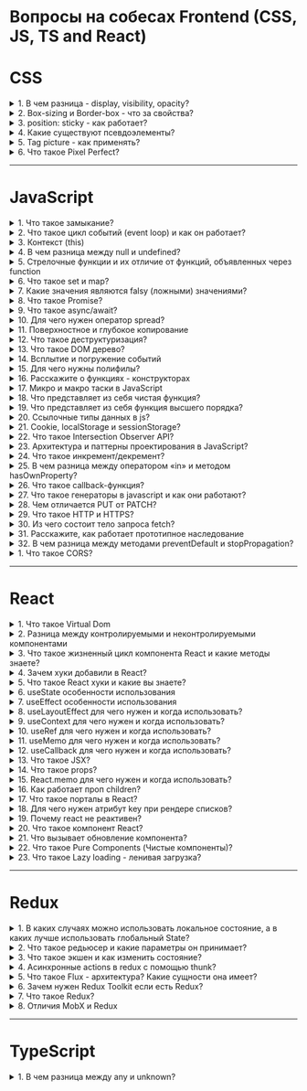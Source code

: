 # Вопросы на собесах Frontend (CSS, JS, TS and React)

# CSS
<details>
<summary>1. В чем разница - display, visibility, opacity?</summary>

##
- display

Многоцелевое свойство, которое определяет, как элемент должен быть показан в документе.

- visibility

Предназначен для отображения или скрытия элемента, включая рамку вокруг него и фон. При скрытии элемента, хотя он и становится не виден, место, которое элемент занимает, остается за ним

- opacity

Определяет уровень прозрачности элемента веб-страницы. При частичной или полной прозрачности через элемент проступает фоновый рисунок или другие элементы, расположенные ниже полупрозрачного объекта.
##
</details>

<details>
<summary>2. Box-sizing и Border-box - что за свойства?</summary>

##
- box-sizing

Применяется для изменения алгоритма расчета ширины и высоты элемента.
```css
box-sizing: border-box;
```
На ширину блока не влияет padding и border.
##
</details>

<details>
<summary>3. position: sticky - как работает?</summary>

##
```css
position: fixed;
```
Элемент удаляется из обычного потока документа и становится выше всех других элементов обычного потока. Элемент будет всегда находится в зоне просмотра (viewport) браузера и позиционироваться относительно зоны просмотра. Положение элемента можно изменять используя свойства top, right, bottom, left и z-index.

```css
position: sticky;
```
Элемент остается в обычном потоке документа, а затем "прилипает" к ближайшему родителю с прокруткой и скроллится вместе с ним. В народе это называют "липким" элементом, который прилипает к верху экрана при прокрутке, когда прокрутка достигает этого элемента.
##
</details>

<details>
<summary>4. Какие существуют псевдоэлементы?</summary>

##
- :after, :before

создает псевдоэлемент, который является последним (:after) или первым (:before) потомком элемента. Обычно используется для создания декоративных элементов для выбранного элемента.

- :placeholder 

Псевдоэлемент позволяет стилизовать текст, который был вставлен используя атрибут placeholder для элементов форм, таких как ``input`` и ``textarea``

- :first-child, :last-child

Псевдокласс позволяет стилизовать первый или последний дочерний элемент какого-либо блока.

- :focus

Псевдокласс применяется когда человек взаимодействует с элементом форм (``form``) такими как ``input, textarea, select, button`` и ссылки. Активируется при клике мышью пользователем по элементу. При фокусе на элементе появляется обводка (``outline``) по умолчанию

- :hover

Псевдокласс срабатывает в момент наведения курсора мыши на элемент.

- :visited

Псевдокласс позволяет стилизовать посещенные ссылки.

- :active

Псевдокласс срабатывает в момент нажатия левой кнопки мыши на элемент.
##
</details>

<details>
<summary>5. Tag picture - как применять?</summary>

##
Контейнер в котором должен быть один тег `img` и элементы `source` с разными источниками и условиями отображения. Браузер подберет подходящее изображение из элемента `source` или использует источник в теге `img`, если подходящего источника не было найдено.

```css
<picture>
    <source media="(max-width: 650px)" srcset="https://htmlbase.ru/storage/app/media/travel-mobile.jpg"></source>
    <img src="https://htmlbase.ru/storage/app/media/travel.jpg" alt=""></img>
</picture>
```
##
</details>

<details>
<summary>6. Что такое Pixel Perfect?</summary>

##
Pixel Perfect — это подход в вёрстке, когда итоговый результат максимально точно, пиксель в пиксель, совпадает с дизайнерским макетом. Для этого макет сайта сохраняется как обычная картинка, после чего эта картинка накладывается поверх свёрстанного сайта при помощи специальных инструментов, например, браузерных расширений. После наложения становится очевидной разница, если она есть, между тем, как нарисовал дизайнер, и тем, что получилось в итоге.
##
</details>

---

# JavaScript
<details>
<summary>1. Что такое замыкание?</summary>

##
При создании функции и использования внутри нее переменных, эти переменные доступны только локально внутри функции. Снаружи мы не можем получить к ним доступ. На хранение таких переменных в том числе и аргументов выделяется определенная память и когда функция заканчивает свое выполнение это память очищается. Таким образом эти переменные больше не где не существуют.

Но вот если внутри одной функции создать вторую то вложенная функция получит доступ к переменным которые были объявлены во внешней функции этот механизм
и называется замыканием т е вложенная функция замыкает на себе переменные и аргументы внешней функции.

Таким образом при отработке внешней функции возвращается внутренняя которая замыкается на значения внешней и не дает памяти очистится 

Где используется: если нужно создать приватные переменные внутри другой функции. Конфиденциальность данных / эмуляция скрытых методов при помощи замыканий. Обычно используется в модульном паттерне.

Замыкание технически включает три компонента:

- внешняя функция, которая определяет некоторую область видимости и в которой определены некоторые переменные - лексическое окружение
- переменные (лексическое окружение), которые определены во внешней функции
- вложенная функция, которая использует эти переменные
```js
function outer(){         // внешняя функция
    let x = 5;            // некоторая переменная          
    function inner(){     // вложенная функция
        console.log(x++); // действия с переменной x
    };
    return inner;
}
let fn = outer();   // fn = inner, так как функция outer возвращает функцию inner, 
// переменная fn будет хранить ссылку на функцию inner. 
// При этом эта функция запомнила свое окружение - то есть внешнюю переменную x.
// вызываем внутреннюю функцию inner
fn();   // 5
fn();   // 6
fn();   // 7
let newFn = outer();  // здесь также в переменной newFn хранится ссылка
// на функцию inner и содержит уже новое значение, начиная со значения 5
newFn() // 5
newFn() // 6
```
##
</details>

<details>
<summary>2. Что такое цикл событий (event loop) и как он работает?</summary>

##
Так как движок Node.js одопоточный т.е выполнение каких либо задач выполняется по очереди один за другим.

При вызове какой-то функции она попадает в так называемый стек вызовов.В стеке вызовов хранятся функции, до которых дошёл интерпретатор, и которые надо выполнить. После выполнения всего блока (разных функции к примеру) стек станет пустым. В синхронном коде в стеке хранится вся цепочка вызовов.

Управление тем, как должны вызываться асинхронные операции, берёт на себя цикл событий (Event loop).

Цикл событий отвечает за выполнение кода, сбор и обработку событий и выполнение подзадач из очереди.
```
Стек вызовов => Web API => Очередь задач
Очередь задач => Стек вызовов
```
- **Стек вызовов** - "первым пришел, последним вышел" или "последним пришел, первым вышел", что то же самое.
- **Очередь задач** - "первым пришел, первым ушел".
##
</details>

<details>
<summary>3. Контекст (this)</summary>

## 
this - это специальная переменная, которая ссылается, на тот объект, в котором она на данный момент находится.

```js
let obj = {
   model: "toyota",
   year: 2017,
   show: function() {
   console.log(this.model) // obj.model
   }
 };
obj.show()
```
##
</details>

<details>
<summary>4. В чем разница между null и undefined?</summary>

##
Оба варианта означают пустое значение. Если мы инициализируем
переменную, но не присваиваем ей значение, туда помещается специальный
«маркер», который отображается при выводе на экран как undefined. Null
присваиваем самостоятельно.

Null - Это просто специальное значение, которое представляет собой «ничего»,
«пусто» или «значение неизвестно». Если необходимо очистить значение
переменной, мы делаем q = null.
undefined означает, что «значение не было присвоено».
##
</details>

<details>
<summary>5. Стрелочные функции и их отличие от функций, объявленных через function</summary>

## 
- Стрелочные функции не имеют argumemts.
- Синтаксис
- У стрелочных функций нет своего this. Если идет обращение к this, то он
берется снаружи.
- Не могут быть функциями – конструкторами. Т.е не могут вызываться с
помощью new
- Cтрелочную функцию можно написать в одну строку без объявления слова return
##
</details>

<details>
<summary>6. Что такое set и map?</summary>

##
Map – это коллекция, структура данных, работающая по принципу
ключ/значение, как и Object. Но основное отличие от объекта в том, что Map
позволяет использовать ключи любого типа.

Объект Set – это особый вид коллекции: «множество» значений (без ключей),
своего рода массив, где каждое значение может появляться только один раз.
##
</details>

<details>
<summary>7. Какие значения являются falsy (ложными) значениями?</summary>

##
Falsy значение – значение, которое при приведении к логическому типу
возвращает false.

```js
console.log(false)
console.log(0)
console.log('')
console.log(undefined)
console.log(null)
console.log(NaN)
console.log(BigInt(0))
```
##
</details>

<details>
<summary>8. Что такое Promise?</summary>

##
Промис (Promise) — специальный объект JavaScript, который используется для написания и обработки асинхронного кода.

Асинхронные функции возвращают объект Promise в качестве значения. Внутри промиса работает асинхронная операция, которая управляет его состоянием.\
Промисы были придуманы для решения проблемы так называемого «ада функций обратного вызова».

Промис может находиться в одном из трёх состояний:

- pending — стартовое состояние, операция стартовала;
- fulfilled — получен результат;
- rejected — ошибка.

Поменять состояние можно только один раз: перейти из pending либо в fulfilled, либо в rejected:

У промиса есть методы then() и catch(), которые позволяют выполнять код при изменении его состояния.
##
</details>

<details>
<summary>9. Что такое async/await?</summary>

##
Async/await — относительно новый способ написания асинхронного (неблокирующего) кода в JS. Им оборачивают промис. Он делает код более читаемым и чистым, чем промисы и функции обратного вызова.\
Функция, обозначенная как async всегда вернет Promise.

Ключевое слово await заставит интерпретатор JavaScript ждать до тех пор, пока
промис справа от await не выполнится. После чего оно вернёт его результат, и
выполнение кода продолжится. await нельзя использовать в обычных функциях
##
</details>

<details>
<summary>10. Для чего нужен оператор spread?</summary>

##
Спред-синтаксис (spread) ... позволяет передавать итерируемые коллекции (например, массивы или строки) как список аргументов функции или добавлять содержащиеся в них элементы в новый массив.

Спред применятся и для объектов, чтобы копировать пары ключ-значение из одного объекта в другой.

- При вызове функции использовать значения из массива как аргументы:
```js
function multiplyThreeNumbers(a, b, c) {
  return a * b * c
}

const nums = [1, 2, 3]

console.log(multiplyThreeNumbers(...nums)) // 6
```

- В массиве скопировать элементы из другого массива в новый:

```js
const donor = ['это', 'старые', 'значения']
const newArray = [...donor, 1, true, 'мама']

console.log(newArray) // ['это', 'старые', 'значения', 1, true, 'мама']
```

- У объекта скопировать свойства из другого объекта в новый:

```js
const persona = { name: 'Иван', lastName: 'Объектов'}
const userData = { ...persona, username: 'killer3000' }

console.log(userData)
// {
//    name: 'Иван',
//    lastName: 'Объектов',
//    username: 'killer3000'
// }
```
Если в массиве будет больше элементов, чем параметров функции, то будут использованы только те элементы, которые идут первыми по порядку:

```js
function multiplyThreeNumbers(a, b, c) {
  return a * b * c
}

const nums = [1, 2, 3, 5, 6]

console.log(multiplyThreeNumbers(...nums)) // 6
```
##
</details>

<details>
<summary>11. Поверхностное и глубокое копирование</summary>

##
При копировании объектов или массивов JavaScript копирует данные только на один уровень вглубь. Этот тип копирования называется поверхностным (shallow).

Если необходимо полностью скопировать сложную структуру данных, например, массив с объектами, то нужно делать глубокое (deep) или полное копирование данных. JavaScript не содержит функций для глубокого копирования, лучший вариант сделать глубокую копию — сериализовать структуру в JSON и тут же распарсить.

- Поверхностное копирование
---
```
const copy = {…obj}
```
- Глубокое копирование
---
1. Воспользоваться костыльным, медленным способом:
```js
const copy = JSON.parse(JSON.stringify(obj))
```
Такой способ подойдет для объекта без прототипа и без функций.

2. реализовать рекурсивную функцию копирования полей.
3. Воспользоваться библиотекой lodash, функцией deep clone
##
</details>

<details>
<summary>12. Что такое деструктуризация?</summary>

##
В JavaScript есть две чаще всего используемые структуры данных – это Object
и Array. Деструктурирующее присваивание – это специальный синтаксис, который
позволяет нам «распаковать» массивы или объекты в кучу переменных, так как
иногда они более удобны.
##
</details>

<details>
<summary>13. Что такое DOM дерево?</summary>

##
DOM (Document Object Model) — это специальная древовидная структура, которая позволяет управлять HTML-разметкой из JavaScript-кода. Управление обычно состоит из добавления и удаления элементов, изменения их стилей и содержимого.

Браузер создаёт DOM при загрузке страницы, складывает его в переменную document и сообщает, что DOM создан, с помощью события DOMContentLoaded. С переменной document начинается любая работа с HTML-разметкой в JavaScript.
##
</details>

<details>
<summary>14. Всплытие и погружение событий</summary>

##
- Всплытие.

Принцип всплытия очень простой. Когда на элементе происходит событие,
обработчики сначала срабатывают на нём, потом на его родителе, затем выше и так
далее, вверх по цепочке предков.

- Погружение

Стандарт DOM Events описывает 3 фазы прохода события:
1. Фаза погружения (capturing phase) – событие сначала идёт сверху вниз.
2. Фаза цели (target phase) – событие достигло целевого(исходного) элемента.
3. Фаза всплытия (bubbling stage) – событие начинает всплывать.
##
</details>

<details>
<summary>15. Для чего нужны полифилы?</summary>

##
«Полифил» – это библиотека, которая добавляет в старые
браузеры поддержку возможностей, которые в современных браузерах являются
встроенными.
##
</details>

<details>
<summary>16. Расскажите о функциях - конструкторах</summary>

## 
Функции-конструкторы являются обычными функциями. Но есть два
соглашения:
1. Имя функции-конструктора должно начинаться с большой буквы.
2. Функция-конструктор должна вызываться при помощи оператора "new".
```js
function User() {
  this.name = 'Alex'
}

const firstUser = new User()
firstUser.name === 'Alex' // true
```
Когда функция вызывается как new User(...), происходит следующее:
1. Создаётся новый пустой объект, и он присваивается this.
2. Выполняется код функции. Обычно он модифицирует this, добавляет туда
новые свойства.
3. Возвращается значение this
##
</details>

<details>
<summary>17. Микро и макро таски в JavaScript</summary>

##
- MicroTask - Promises ... выполняються раньше 
- MacroTask - SetTimeout ... выполняються позже
##
</details>

<details>
<summary>18. Что представляет из себя чистая функция?</summary>

##
Функция должна удовлетворять двум условиям, чтобы считаться «чистой»
- Каждый раз функция возвращает одинаковый результат, когда
вызывается с тем же набором аргументов
- Нет побочных эффектов (например, не изменяет внешние переменные)
##
</details>

<details>
<summary>19. Что представляет из себя функция высшего порядка?</summary>

##
Функция высшего порядка — это функция, которая может принимать другую
функцию в качестве аргумента или возвращать другую функцию в качестве
результата
##
</details>

<details>
<summary>20. Ссылочные типы данных в js?</summary>

##
Все типы данных JavaScript можно разделить на примитивные и ссылочные.

- Объекты как ссылочные типы

Одно из фундаментальных отличий объектов от примитивов заключается в том, что объекты хранятся и копируются «по ссылке», тогда как примитивные значения: строки, числа, логические значения и т.д. – всегда копируются «как целое значение».

Переменная, которой присвоен объект, хранит не сам объект, а его «адрес в памяти» – другими словами, «ссылку» на него.

При копировании переменной объекта копируется ссылка, но сам объект не дублируется.

```js
let x = [10, 9, 8];
let y = x;
x[0] = 2;

console.log(y[0]); // 2
```

- Передача объектов функциям

Когда следует уделять особое внимание ссылочным типам, возникает при передаче их в виде аргументов функциям. Ввиду того что ссылочные типы содержат ссылки на соответствующие реальные данные, аргументы функции получают копию ссылки на данные и могут, таким образом, менять оригинальные данные.

- Сравнение объектов

При использовании операции проверки равенства (==) интерпретатор сравнивает значения соответствующих переменных. Для примитивных типов это означает сравнение фактических данных.

В случае ссылочных типов переменные содержат ссылки на данные, а не сами данные. Поэтому при использовании операции проверки равенства происходит сравнение ссылок, а не объектов, на которые эти ссылки указывают. Другими словами, операция == обеспечивает проверку не того, что две переменные ссылаются на эквивалентные объекты, а того, что переменные ссылаются на один и тот же объект.

```js
var str1 = new String("abc");
var str2 = new String("abc");

console.log(strl == str2); // false
```
##
</details>

<details>
<summary>21. Cookie, localStorage и sessionStorage?</summary>

##
Существует несколько подходов к хранению данных в браузере:

1. LocalStorage, SessionStorage - это интерфейс взаимодействия с хранилищем.

**SessionStorage** похож на краткосрочные Cookie, потому что данные в этом хранилище хранятся только во время жизни текущей сессии.

**LocalStorage**, в теории, является бессрочным хранилищем данных.

- Позволяют хранить пары ключ/значение в браузере.
- Максимальный объем хранимых данных — 5 Мб.
- Что в них важно – данные, которые в них записаны, сохраняются после
обновления страницы.

Оба хранилища в качестве ключей и значений могут использовать только
строки, поэтому объекты не забываем преобразовывать с помощью JSON.stringify.

2. **Cookie** – это небольшие строки данных, которые хранятся непосредственно в браузере. Данные, хранящиеся в куках, также передаются на сервер в виде HTTP-заголовка и могут быть им изменены. 

У хранения данных в **Cookie** есть много ограничений.

- они передаются при каждом запросе к серверу.
- их размер ограничен 4096 байтами. 
- срок хранения данных по умолчанию ограничен длинной сессии.

Куки обычно устанавливаются веб-сервером при помощи заголовка Set-Cookie. 
Мы также можем получить доступ к куки непосредственно из браузера, используя свойство document.cookie.

Один из наиболее частых случаев использования куки – это **аутентификация**:

- При входе на сайт сервер отсылает в ответ HTTP-заголовок Set-Cookie для того, чтобы установить куки со специальным уникальным идентификатором сессии («session identifier»).
- Во время следующего запроса к этому же домену браузер посылает на сервер HTTP-заголовок Cookie.
- Таким образом, сервер понимает, кто сделал запрос.
##
</details>

<details>
<summary>22. Что такое Intersection Observer API?</summary>

##
Intersection Observer API (IOA) позволяет приложению асинхронно наблюдать за пересечением элемента (target) с его родителем (root) или областью просмотра (viewport). Другими словами, этот API обеспечивает вызов определенной функции каждый раз при пересечении целевого элемента с root или viewport.

Примеры использования:

- «ленивая» или отложенная загрузка изображений
- бесконечная прокрутка страницы
- получение информации о видимости рекламы для целей расчета стоимости показов
- запуск процесса или анимации, находящихся в поле зрения пользователя

Для начала работы с IOA необходимо с помощью конструктора создать объект-наблюдатель с двумя параметрами — функцией обратного вызова и настройками

```js
// настройки
let options = {
    root: document.querySelector('.scroll-list'),
    rootMargin: '5px',
    threshold: 0.5
}

// функция обратного вызова
let callback = function(entries, observer){
    ...
}

// наблюдатель
let observer = new IntersectionObserver(callback, options)
```

Настройки:

- root — элемент, который выступает в роли области просмотра для target (предок целевого элемента или null для viewport)
- rootMargin — отступы вокруг root (margin в CSS, по умолчанию все отступы равны 0)
- threshold — число или массив чисел, указывающий допустимый процент пересечения target и root

Далее создается целевой элемент, за которым наблюдает observer:

```js
let target = document.querySelector('.list-item')
observer.observe(target)
```

Вызов callback возвращает объект, содержащий записи об изменениях, произошедших с целевым элементом:

```js
let callback = (entries, observer) => {
    entries.forEach(entry => {
        // entry (запись) - изменение
        //   entry.boundingClientRect
        //   entry.intersectionRatio
        //   entry.intersectionRect
        //   entry.isIntersecting
        //   entry.rootBounds
        //   entry.target
        //   entry.time
    })
}
```
##
</details>

<details>
<summary>23. Архитектура и паттерны проектирования в JavaScript? </summary>

##
В сфере разработки программного обеспечения паттерн проектирования — это повторяемая архитектурная конструкция, представляющая собой решение проблемы проектирования в рамках некоторого часто возникающего контекста.

**Архитектура приложения** — это набор решений о том, как модули приложения будут общаться друг с другом и с внешним миром.

Архитектура включает в себя подходы: ограничения, правила и эвристики, которым надо следовать при написании кода.

Часто используемое решение: React/Redux, который использует однонаправленный поток данных на основе архитектуры Flux.

**Паттерн проектирования** — шаблонное решение частой архитектурной проблемы.

Область ответственности паттернов проектирования меньше, чем у архитектуры в целом. Паттерны помогают нам решать проблемы на более «низком уровне», ближе к непосредственно коду. Архитектура же решает проблемы проектирования всей системы в целом.

**Модули в ES6**.

Модули ES6 хранятся в файлах. Один файл может содержать лишь один модуль. Всё, что находится внутри модуля, по умолчанию является приватным. Функции, переменные и классы можно делать публичными с использованием ключевого слова export. Код внутри модуля всегда выполняется в строгом режиме.

Пример:
```js
export {multiply, divide};
import { sum, multiply } from './utils.js';
```

Виды паттернов:

- Фабрика

Фабрика создаёт объект, избавляя нас от необходимости знать детали создания.
Фабрика в программировании принимает от нас сигнал, что надо создать объект, и создаёт его, инкапсулируя логику создания внутри себя.

Пример:
```js
function createGuitar(stringsCount = 6) {
  return {
    strings: stringsCount,
    frets: 24,
    fretBoardMaterial: 'кедр',
    boardMaterial: 'клён',
  }
}
```

- Декоратор 

Декоратор позволяет динамически менять поведение объекта в рантайме. Используйте декораторы для выделения повторяющейся и расширяющей поведение объектов логики. Особенно это полезно для выделения кода, который можно использовать в разных модулях и задачах.

```js
const updateWithLogging = loggingDecorator(update)
updateWithLogging('Мария', 'test@test.com')
// Логирую... Мария, test@test.com
console.log(user)
// {name: 'Мария', email: 'test@test.com'}
```
##
</details>

<details>
<summary>24. Что такое инкремент/декремент? </summary>

##
Одной из наиболее частых числовых операций является увеличение или уменьшение на единицу.

Для этого существуют даже специальные операторы:

- **Инкремент** ++ увеличивает переменную на 1:
```js
let counter = 2;
counter++;        // работает как counter = counter + 1, просто запись короче
console.log( counter ); // 3
```
- **Декремент** -- уменьшает переменную на 1:
```js
let counter = 2;
counter--;        // работает как counter = counter - 1, просто запись короче
console.log( counter ); // 1
```
- Если результат оператора не используется, а нужно только увеличить/уменьшить переменную, тогда без разницы, какую форму использовать:
```js
let counter = 0;
counter++;
++counter;
console.log( counter ); // 2, обе строки сделали одно и то же
```
- Если хочется тут же использовать результат, то нужна префиксная форма:
```js
let counter = 0;
console.log( ++counter ); // 1
```
- Если нужно увеличить и при этом получить значение переменной до увеличения – нужна постфиксная форма:
```js
let counter = 0;
console.log( counter++ ); // 0
```
##
</details>

<details>
<summary>25. В чем разница между оператором «in» и методом hasOwnProperty? </summary>

##
Отличие состоит в том, что оператор «in» проверяет наличие свойства не только в самом объекте, но и в его прототипах, а метод hasOwnProperty — только в объекте.
##
</details>

<details>
<summary>26. Что такое callback-функция?</summary>

##
коллбэк — это функция, которая должна быть выполнена после того, как другая функция завершила выполнение (отсюда и название: callback — функция обратного вызова). Любая функция, которая передается как аргумент, называется callback-функцией.
##
</details>

<details>
<summary>27. Что такое генераторы в javascript и как они работают?</summary>

##
Генераторы могут порождать (yield) множество значений одно за другим, по
мере необходимости. Генераторы отлично работают с перебираемыми объектами и
позволяют легко создавать потоки данных.

Для объявления генератора используется специальная синтаксическая
конструкция: function*, которая называется «функция-генератор»

```js
function* generateFuncion () {
   yield 1;
   yield 2;
   return 3;
}
```
Основным методом генератора является `next()`. При вызове он запускает
выполнение кода до ближайшей инструкции `yield` <значение> (значение может
отсутствовать, в этом случае оно предполагается равным `undefined`). По достижении
`yield` выполнение функции приостанавливается, а соответствующее значение –
возвращается во внешний код

```js
let generator = generateFuncion()
let one = generator.next()
```
##
</details>

<details>
<summary>28. Чем отличается PUT от PATCH?</summary>

##
PUT, выбирается из базы сущность и обновляются её поля, при чём все сразу.

PATCH, тоже самое, только обновляются не все поля, а выборочно.
##
</details>

<details>
<summary>29. Что такое HTTP и HTTPS?</summary>

##
HTTP — это протокол передачи данных (гипертекстовой разметки) между браузером и сервером: страниц, файлов, видеозаписей. HTTPS — это тот же HTTP, но с добавленными методами шифрования данных и проверки безопасности. Встретить сейчас ресурс на HTTP довольно сложно — им не доверяют ни пользователи, ни браузеры, ни поисковики.

Протоколы TLS (Transport Layer Security) — криптографические. Это значит, что они позволяют шифровать данные, в нашем случае те, что передаются между браузером и сервером. Расшифровать эти данные могут только сервер и браузер, для всех остальных это будет набор нечитаемых символов.
##
</details>

<details>
<summary>30. Из чего состоит тело запроса fetch?</summary>

##
Функция fetch() принимает два параметра:

- url — адрес, по которому нужно сделать запрос;
```js
fetch('http://jsonplaceholder.typicode.com/posts')
```
- options (необязательный) — объект конфигурации, в котором можно настроить метод запроса, тело запроса, заголовки и многое другое.
```js
fetch('https://jsonplaceholder.typicode.com/posts', {
  method: 'POST', // Здесь так же могут быть GET, PUT, DELETE
  body: JSON.stringify(newPost), // Тело запроса в JSON-формате
  headers: {
    // Добавляем необходимые заголовки
    'Content-type': 'application/json; charset=UTF-8',
  },
```
По умолчанию fetch() запросы не включают в себя cookies и потому авторизованные запросы на сервере могут не пройти. Для этого необходимо добавить в настройку поле credentials:
```js
fetch('https://somesite.com/admin', {
  method: 'GET',
  // или 'same-origin' если можно делать такие запросы только в пределах этого домена
  credentials: 'include',
})
```
##
</details>

<details>
<summary>31. Расскажите, как работает прототипное наследование</summary>

##
Все объекты в JavaScript имеют свойство __proto__, которое является ссылкой на другой объект. Когда происходит обращение к свойству объекта, и если свойство не найдено в этом объекте, то механизм JavaScript просматривает прототип объекта, затем прототип прототипа и т.д. До тех пор, пока не найдет определенное свойство на одном из прототипов или до тех пор, пока он не достигнет конца цепочки прототипов.
##
</details>

<details>
<summary>32. В чем разница между методами preventDefault и stopPropagation?</summary>

##
Метод `preventDefault` отключает стандартную обработку события браузером, а метод `stopPropagation` - распространение события, т.е. запуск родительских по отношению к элементу, в котором возникло событие, обработчиков.

Например, "дефолтная" обработка события `submit` элемента `form` предполагает отправку данных формы и перезагрузку страницы.
```js
<form id="formEl">
  <input type="text" id="inputEl" />
  <button>Отправить</button>
</form>
```
```js
formEl.onsubmit = (e) => {
  e.preventDefault()
  alert(inputEl.value || 'hello world')
}
```
Событие поднимается от целевого элемента до `window` через всех его предков. Элементы, через которые проходит событие (путь события), содержится в свойстве `event.path`.
```js
<div id="outerBox">
  <div id="innerBox">
    <button id="firstButtonEl">Сначала нажми на меня</button>
    <button id="secondButtonEl">А потом на меня</button>
  </div>
</div>
```
```js
window.onclick = (e) => {
  console.log(`Событие #${e.eventNum} достигло объекта "window"`)
}
outerBox.onclick = (e) => {
  console.log(`Событие #${e.eventNum} достигло внешнего контейнера`)
}
innerBox.onclick = (e) => {
  console.log(`Событие #${e.eventNum} достигло внутреннего контейнера`)
}
firstButtonEl.onclick = (e) => {
  console.log('Возникло событие нажатия первой кнопки')
  e.eventNum = '1'
}
secondButtonEl.onclick = (e) => {
  // !
  e.stopPropagation()
  console.log('Возникло событие нажатия второй кнопки')
  e.eventNum = '2'
}
firstButtonEl.click()
/*
  Возникло событие нажатия первой кнопки
  Событие #1 достигло внутреннего контейнера
  Событие #1 достигло внешнего контейнера
  Событие #1 достигло объекта "window"
*/
secondButtonEl.click()
// Возникло событие нажатия второй кнопки
```
##
</details>

<details>
<summary>1. Что такое CORS?</summary>

##
CORS — механизм, использующий дополнительные HTTP-заголовки, чтобы дать возможность агенту пользователя получать разрешения на доступ к выбранным ресурсам с сервера на источнике (домене), отличном от того, что сайт использует в данный момент. Если источник текущего документа отличается от запрашиваемого ресурса доменом, протоколом или портом.
##
</details>

---

# React

<details>
<summary>1. Что такое Virtual Dom</summary>

##
VirtualDOM это копия DOM дерева и вместо того, чтобы взаимодействовать с
DOM напрямую, мы работаем с его легковесной копией. Мы можем вносить
изменения в копию, исходя из наших потребностей, а после этого React применяет
изменения к реальному DOM.

При этом происходит сравнение DOM-дерева с его виртуальной копией,
определяется разница и запускается перерисовка того, что было изменено.

Такой подход работает быстрее, потому как не включает в себя все
тяжеловесные части реального DOM.
##
</details>

<details>
<summary>2. Разница между контролируемыми и неконтролируемыми компонентами</summary>

##
В **контролируемом** компоненте данные формы обрабатываются компонентом React. 
Альтернативой являются **неконтролируемые** компоненты, где данные формы обрабатываются самим DOM.

В HTML элементы формы, **такие как input, textarea и select**, обычно
поддерживают собственное состояние и обновляют его в соответствии с
пользовательскими входными данными. В React изменяемое состояние обычно
хранится в свойстве state компонентов и обновляется только с помощью setState().

Мы можем объединить всё это вместе, сделав состояние React «единственным
источником данных (истины)». Затем компонент React, который отрисовывает
форму, также контролирует, что происходит в этой форме при последующем вводе
данных пользователем. Элемент поля ввода формы, значение которого
контролируется React подобным образом, называется **«контролируемым
компонентом»**.

Вместо того, чтобы писать обработчик события для каждого обновления
состояния, вы можете использовать **неуправляемый** компонент и читать значения
из DOM через ref

Неуправляемые компоненты опираются на DOM в качестве источника данных и могут быть удобны при интеграции React с кодом, не связанным с React. Количество кода может уменьшиться, правда, за счёт потери в его чистоте. Поэтому в обычных ситуациях мы рекомендуем использовать управляемые компоненты.
##
</details>

<details>
<summary>3. Что такое жизненный цикл компонента React и какие методы знаете?</summary>

##
Каждый компонент React проходит несколько стадий в процессе своей жизни: он создаётся, затем добавляется в DOM, получает пропсы, и, наконец, удаляется из дерева. Этот процесс называют жизненным циклом компонента (Component Lifecycle). React предоставляет набор методов, которые позволяют встроиться в этот процесс.

Существует четыре различных этапа жизненного цикла компонента React:
1. Инициализация: На этом этапе компонент React готовит установку
начального состояния и параметров по умолчанию.
2. Монтирование: Компонент React готов для монтирования в DOM
браузера. Этот этап охватывает методы жизненного цикла
componentWillMount и componentDidMount.
3. Обновление: На этом этапе компонент обновляется двумя способами,
отправляя новые свойства и обновляя состояние. Этот этап охватывает
методы жизненного цикла shouldComponentUpdate, componentWillUpdate
и componentDidUpdate.
4. Размонтирование: На этом последнем этапе компонент не нужен и
отключается из DOM браузера. Этот этап включает метод жизненного
цикла componentWillUnmount.
##
</details>

<details>
<summary>4. Зачем хуки добавили в React?</summary>

##
С помощью хуков мы можем извлечь логику состояния из компонента, чтобы её протестировать или повторно использовать. Хуки позволяют нам повторно использовать логику состояния, не затрагивая дерево компонентов. Благодаря этому, хуки легко использовать в разных компонентах и делиться ими с сообществом (К примеру кастомные хуки для валидации форм). 

Хуки позволяют использовать состояние и другие функции жизненного цикла при использовании функциональных компонентов вместо классов. Меньше кода и повышая читабельность компонентов.
##
</details>

<details>
<summary>5. Что такое React хуки и какие вы знаете?</summary>

##
Хук — это специальная функция, которая позволяет «подцепиться» к возможностям
React.
Основные React хуки:
- useState;
- useEffect;
- useContext;
- useRef;
- useMemo;
- useCallback;
##
</details>

<details>
<summary>6. useState особенности использования</summary>

##
Хук useState предоставляет функциональным компонентам доступ к состоянию React.

Он возвращает значение с состоянием и функцию для его обновления.
Во время первоначального рендеринга возвращаемое состояние (state)
совпадает со значением, переданным в качестве первого аргумента (initialState).

Функция setState используется для обновления состояния. Она принимает новое
значение состояния и ставит в очередь повторный рендер компонента. Функция
setState может принимать параметром, как и новое значение, так и функцию callback,
которая параметром принимает предыдущее значение.
##
</details>

<details>
<summary>7. useEffect особенности использования</summary>

##
С помощью хука useEffect можно управлять жизненным циклом компонета.

Функция принимает два параметра это callback и массив зависимостей.

Массив зависимостей в useEffect. если оставляем пустым, то useEffect срабатывает только при первом рендере компонента.

Если прописываем зависимости напр: `[val, val2]`, то функции внутри useEffect выполнятся когда произойдет изменение значения переменной val или val2.

Если не передать вообще то useEffect срабатывает на каждый рендер.

- Очистка ресурсов

Нередко в приложении возникает необходимость подисывается на различные ресурсы, а после окончания работы и отписываться от них. В этом случае мы можем использовать специальную форму хука useEffect():
```js
useEffect(() => {
  // код подписки на ресурс
  return () => {
    // код отписки от ресурса
  };
});
```
##
</details>

<details>
<summary>8. useLayoutEffect для чего нужен и когда использовать?</summary>

##
Хук `useLayoutEffect` по своим параметрам (сигнатуре) полностью идентичен хуку `useEffect`. Главное же отличие заключается в том, что `useLayoutEffect` вызывается синхронно, после всех изменений в DOM. Также сами разработчики React рекомендуют использовать `useLayoutEffect` только в случае острой необходимости, чтобы вдруг не возникло проблем с правильным рендерингом компонентов. **Хук `useLayoutEffect` можно использовать в случаях, когда необходимо произвести какие-то вычисления либо замеры в реальном DOM или провести синхронно мутацию (изменения)**.

Одно из применений заключается в устранении мигания во время рендера компонента.
##
</details>

<details>
<summary>9. useContext для чего нужен и когда использовать?</summary>

##
В типичном React-приложении данные передаются сверху вниз (от родителя к
дочернему компоненту) с помощью пропсов. Однако, подобный способ
использования может быть чересчур громоздким для некоторых типов пропсов
(например, выбранный язык, UI-тема), которые необходимо передавать во многие
компоненты в приложении. Контекст предоставляет способ делиться такими
данными между компонентами без необходимости явно передавать пропсы через
каждый уровень дерева.

Компонент, вызывающий useContext, всегда будет перерендериваться при
изменении значения контекста. Если повторный рендер компонента затратен, вы
можете оптимизировать его с помощью мемоизации.
##
</details>

<details>
<summary>10. useRef для чего нужен и когда использовать?</summary>

##
`useRef` возвращает изменяемый ref-объект, свойство `.current` которого инициализируется переданным аргументом (`initialValue`). Возвращённый объект будет сохраняться в течение всего времени жизни компонента и не будет изменяться от рендера к рендеру. Хук useRef не приводит к повторному перерендериванию компонента даже когда происходит изменение данных в нем.

Обычный случай использования — это явное обращение к DOM элементу (`Virtual Dom`). После инициализации данный хук вернет `ref-объект` со свойством `current`.

В качестве параметра функция `useRef()` принимает начальное значение хранимого объекта. А возвращаемое значение - ссылка-объект, из свойства current которого можно получить хранимое значение.

- Пример использования (инизиализация):
```js
const ref = useRef(null) // название переменной может быть любое
```

- В консоли будет выглядить следуйщим образом:
```js
console.log(ref) || console.log(ref.current);;

{current: null} || null
```

- Пример компонента:

```js
function Form() {
  const ref = useRef(null)  // инизиализация ref-объекта

  const focus = () => {
    ref.current.focus()  // форма с одним input и кнопкой по клику,
  }                      // на которую мы хотим устанавливать фокус на этот input.

  return (
    <>
      <input ref={ref} />  {/*обязательный атрибут иначе не получиться достучаться к этому DOM элементу*/}
      {/*console.log(ref) // {current: input}*/} 
      <button onClick={focus}>Focus</button>  {/*кнопка отрабатывающая фукцию focus*/}
    </>
  )
}
```

Это прекрасная возможность изменения DOM в `React`, но эта же возможность полностью противоречит концепции работы виртуального DOM. Из-за таких изменений не происходит умного сравнения в виртуальном DOM, что часто приводит к ошибкам.
##
</details>

<details>
<summary>11. useMemo для чего нужен и когда использовать?</summary>

##
useMemo используется для того, чтобы закешировать\замемоизировать результат вычислений.

Пример использования:
```js
const memoizedValue = useMemo(() => computeExpensiveValue(a, b), [a, b]);
```
Предназначен для оптимизации проекта.
Этот хук возвращает не саму функцию, а результат её выполнения.
Таким образом, `useMemo` используется для сохранения результатов тяжёлых вычислений, например обработка массива. 

Передайте «создающую» функцию и массив зависимостей. `useMemo` будет
повторно вычислять мемоизированное значение только тогда, когда значение какой либо из зависимостей изменилось.

Первым параметром функция принимает callback, в котором проходят вычисления, а
вторым массив зависимостей, функция будет повторно проводить вычисления
только при изменении хотя бы одной из зависимостей
##
</details>

<details>
<summary>12. useCallback для чего нужен и когда использовать?</summary>

##
Хук useCallback вернёт мемоизированную версию колбэка, который
изменяется только, если изменяются значения одной из зависимостей. **Это полезно
при передаче колбэков оптимизированным дочерним компонентам, которые
полагаются на равенство ссылок для предотвращения ненужных рендеров.**

useCallback получает на функцию и массив аргументов, и возвращает одну и туже функцию, до тех пор, пока аргументы не изменились. **useCallback используется, когда важна постоянность ссылок на функцию.** 
##
</details>

<details>
<summary>13. Что такое JSX?</summary>

##
`JSX` — расширение синтаксиса `JavaScript`. Этот синтаксис выглядит как язык шаблонов, но наделён всеми языковыми возможностями `JavaScript`. 
`JSX` - это дополнение к синтаксису `JS`, который позволяет писать HTML в React компонентах. JSX — синтаксический сахар для функции React.createElement(component, props, ...children).

За правильный парсинг и дальнейшую обработку отвечает `babel`.

`React` можно использовать без `JSX`. Это особенно удобно, когда нет необходимости настраивать транспиляцию в процессе сборки.
##
</details>

<details>
<summary>14. Что такое props?</summary>

##
Props (обьект js) – данные, которые передаются в компонент из родительского. Props
доступны только для чтения и не могут быть изменены.
##
</details>

<details>
<summary>15. React.memo для чего нужен и когда использовать?</summary>

##
React.memo — это компонент высшего порядка.

Если ваш компонент всегда рендерит одно и то же при неменяющихся
пропсах, вы можете обернуть его в вызов React.memo для повышения
производительности в некоторых случаях, мемоизируя тем самым результат. Это
значит, что React будет использовать результат последнего рендера, избегая
повторного рендеринга.

React.memo затрагивает только изменения пропсов. Если функциональный
компонент обёрнут в React.memo и использует useState, useReducer или useContext,
он будет повторно рендериться при изменении состояния или контекста.
##
</details>

<details>
<summary>16. Как работает проп children?</summary>

##
Некоторые компоненты не знают своих потомков заранее. Это особенно характерно для таких компонентов, как Sidebar, которые представляют из себя как бы «коробку», в которую можно что-то положить. Для таких компонентов мы рекомендуем использовать специальный проп children, который передаст дочерние элементы сразу на вывод
##
</details>

<details>
<summary>17. Что такое порталы в React?</summary>

##
Порталы позволяют рендерить дочерние элементы в DOM-узел, который находится вне DOM-иерархии родительского компонента.

```js
ReactDOM.createPortal(child, container)
```

Первый аргумент (child) — это любой React-компонент, который может быть отрендерен, такой как элемент, строка или фрагмент. Следующий аргумент (container) — это DOM-элемент.

Типовой случай применения порталов — когда в родительском компоненте заданы стили overflow: hidden или z-index, но вам нужно чтобы дочерний элемент визуально выходил за рамки своего контейнера. Например, диалоги, всплывающие карточки и всплывающие подсказки.
##
</details>

<details>
<summary>18. Для чего нужен атрибут key при рендере списков?</summary>

##
Ключи (keys) помогают React определять, какие элементы были изменены, добавлены или удалены. Их необходимо указывать, чтобы React мог сопоставлять элементы массива с течением времени.

Лучший способ выбрать ключ — это использовать строку, которая будет явно отличать элемент списка от его соседей. Чаще всего вы будете использовать ID из ваших данных как ключи. Когда у вас нет заданных ID для списка, то в крайнем случае можно использовать индекс элемента как ключ.
##
</details>

<details>
<summary>19. Почему react не реактивен?</summary>

##
React назван так потому, что реагирует на изменения состояния компонентов. Все же он делает это не реактивно, а, скорее, по графику.

Помните, что входными данными для render() являются свойства (props) и внутреннее состояние, которое может быть обновлено в любое время.

Когда для render меняются входные данные, меняется и результат ее выполнения.

React.js ведет запись жизненного цикла компонента. Когда React.js видит, что один рендер отличается от другого, он переводит разницу между своим виртуальным представлением в операции с DOM API, которые будут отрисованы в документе.

Не отслеживает в реальном времени изменения переменных.
##
</details>

<details>
<summary>20. Что такое компонент React?</summary>

##
- Компонент React – это класс, который наследуется от класса React.Component 
- Функция render возвращает HTML разметку, то что будет отрисовано в браузере. Класс-компонент без функции render существовать не может, это его интерфейс.
##
</details>

<details>
<summary>21. Что вызывает обновление компонента?</summary>

##
Обновление компонента вызывают изменение состояния и изменение пропсов. Изменение состояния не будет приводить к обновлениям, если новое значение состояния не изменилось. Если мутировать состояние напрямую это тоже не приведет к повторному рендеру. Когда родительский компонент рендерится, дочерние компоненты рекурсивно тоже будут ререндериться. React должен сделать рендер, чтобы определить эти различия, сравнить и определить нужна перерисовка или нет.
##
</details>

<details>
<summary>22. Что такое Pure Components (Чистые компоненты)?</summary>

##
Компонент является чистым, если он гарантированно возвращает один и тот же результат при одинаковых пропсах и состоянии.

Для чего нужны чистые компоненты и чем они лучше? Чистые компоненты имеют улучшенную производительность за счет поверхностного сравнения пропсов и состояния.

**Для функциональных и для классовых компонентов**

За это отвечает `React.memo()` - компонент высшего порядка.
По умолчанию сравнение происходит поверхностное. Поверхностное сравнение происходит при помощи оператора `===`
##
</details>

<details>
<summary>23. Что такое Lazy loading - ленивая загрузка?</summary>

##
`Lazy loading` - ленивая загрузка, для того чтобы загружать очередной бандл по требованию. Эта оптимизация полезна т.к. не все части приложения могут пригодится сразу же. Таким образом мы можем ускорить загрузку сайта за счет меньшего размера бандла.

Бандлы - это результат работы работы сборщиков проекта (`Webpack`). Сама сборка - это процесс выявления импортированных файлов и объединения их в один файл (часто называемый "bundle" или "бандл"). Этот бандл после подключения на веб-страницу загружает приложение.

Однако нужно следить за размером бандла - любая подключенная библиотека добавляет лишний килобайты. И загрузка может занять слишком много времени. При помощи сборщиков проекта можно создавать несколько бандлов и загружать их по мере необходимости. Общий размер кода не уменьшится (он будет разделен на несколько частей) - однако начальная загрузка будет быстрее.

- React.lazy

```js
const OtherComponent = React.lazy(() => import('./OtherComponent'))
```

Она автоматически загрузит бандл, содержащий OtherComponent, когда этот компонент будет впервые отрендерен.

`React.lazy` принимает функцию, которая должна вызвать динамический `import()`. Результатом возвращённого `Promise` является модуль, который экспортирует по умолчанию `React-компонент` (export default).

- Suspense

Компонент с ленивой загрузкой должен рендериться внутри компонента Suspense, который позволяет нам показать запасное содержимое (например, индикатор загрузки) пока происходит загрузка ленивого компонента.

- Предохранители (error boundary)

Если какой-то модуль не загружается (например, из-за сбоя сети), это вызовет ошибку. Можно обрабатывать эти ошибки для улучшения пользовательского опыта с помощью предохранителей.
##
</details>

---

# Redux

<details>
<summary>1. В каких случаях можно использовать локальное состояние, а в каких
лучше использовать глобальный State?</summary>

##
Локальное состояние рекомендуется использовать в тех случаях, когда оно
используется только в рамках 1го компонента и не планируется передавать его в
других компоненты. Также локальное состояние используется в компоненте какогото отдельного элемента списка. Если же декомпозиция на компоненты предполагает
вложенность с передачей данных по иерархии, то лучше использовать global state
##
</details>

<details>
<summary>2. Что такое редьюсер и какие параметры он принимает?</summary>

##
Reducer это чистая функция, которая принимает параметрами state и action.
Внутри редюсера мы отслеживаем тип полученного actions и в зависимости от него
мы изменяем состояние и возвращаем новый объект состояния.
##
</details>

<details>
<summary>3. Что такое экшен и как изменить состояние?</summary>

##
Action - это простой js объект, у которого обязательно должно быть поле с типом.
```js
{type: “SET_PAGE”}
```
Также опционально можно добавить какие-то данные. Для того что бы
изменить состояние необходимо вызвать функцию dispatch, в которую передаем
action.
##
</details>

<details>
<summary>4. Асинхронные actions в redux с помощью thunk?</summary>

##
Для того, чтобы использовать redux thunk необходимо подключить его как
middleware. Action creators должны возвращать не просто объект, а функцию, которая
параметром принимает dispatch.
##
</details>

<details>
<summary>5. Что такое Flux - архитектура? Какие сущности она имеет?</summary>

##
Flux-архитектура — архитектурный подход или набор шаблонов программирования для построения пользовательского интерфейса веб-приложений, сочетающийся с реактивным программированием и построенный на однонаправленных потоках данных.

Основной отличительной особенностью Flux является односторонняя направленность передачи данных между компонентами Flux-архитектуры. Архитектура накладывает ограничения на поток данных, в частности, исключая возможность обновления состояния компонентов самими собой. Такой подход делает поток данных предсказуемым и позволяет легче проследить причины возможных ошибок в программном обеспечении.

В минимальном варианте Flux-архитектура может содержать три слоя, взаимодействующие по порядку:

- Действия (англ. actions) — выражение событий (часто для действий используются просто имена — строки, содержащие некоторый «глагол»). Диспетчеры передают действия нижележащим компонентам (хранилищам) по одному. Новое действие не передаётся пока предыдущее полностью не обработано компонентами. Действия из-за работы источника действия, например, пользователя, поступают асинхронно, но их диспетчеризация явлется синхронным процессом. Кроме имени (англ. name), действия могут иметь полезную нагрузку (англ. payload), содержащую относящиеся к действию данные.
- Диспетчер/Диспатчер (англ. dispatcher) предназначен для передачи действий хранилищам. В упрощённом варианте диспетчер может вообще не выделяться, как единственный на всё приложение. В диспетчере хранилища регистрируют свои функции обратного вызова (callback) и зависимости между хранилищами.
- Хранилище (англ. store) является местом, где сосредоточено состояние (англ. state) приложения. Остальные компоненты, согласно Flux, не имеют значимого (с точки зрения архитектуры) состояния. Изменение состояния хранилища происходит строго на основе данных действия и старого состояния хранилища при помощи чистых функций.
- Представление (англ. view) — компонент, обычно отвечающий за выдачу информации пользователю. Во Flux-архитектуре, которая может технически не касаться внутреннего устройства представлений вообще, это — конечная точка потоков данных. Для информационной архитектуры важно только, что данные попадают в систему (то есть, обратно в хранилища) только через действия.
##
</details>

<details>
<summary>6. Зачем нужен Redux Toolkit если есть Redux?</summary>

##
Он был разработан для решения трех главных проблем:

- Слишком сложная настройка хранилища (store)
- Для того, чтобы заставить Redux делать что-то полезное, приходится использовать дополнительные пакеты
- Слишком много шаблонного кода (boilerplate)
##
</details>

<details>
<summary>7. Что такое Redux?</summary>

##
`Redux` - это стэйт менеджер для JS приложений. Он может работать не только в `React` приложениях. Он хранит состояние в дереве объектов внутри единого стора. Единственная возможность изменить состояние - отправить `action`. `Action` - это объект, который описывает действие (он отвечает на вопрос: "Что я хочу изменить в состоянии?"). Далее `action` попадает в `reducer`, где описано, как состояние должно быть изменено. (`reducer` отвечает на вопрос: "Как я хочу изменить стэйт?").
##
</details>

<details>
<summary>8. Отличия MobX и Redux</summary>

##
- `Redux` использует `JS`-объект в качестве структуры данных для хранения данных состояния. И отслеживание изменений происходит явно вручную. `MobX` использует `observables`, и чтобы следить за изменениями используются неявные подписки.
- `Redux` использует чистые функции - очевидные изменения состояния. В `MobX` сложнее отследить изменения и сложнее дебажить.
- В `Mobx` может быть больше одного стора, в `Redux` один большой стор.
##
</details>

---

# TypeScript

<details>
<summary>1. В чем разница между any и unknown?</summary>

##
Значения, аннотированные с помощью `any` или `unknown`, могут иметь любой тип. Разница между этими специальными типами состоит в том, что `unknown` не допускает выполнения операций (к примеру различные методы) со значением до проверки его типа. Чтобы работать со значение нужно явно в далее в коде уточнить его тип. А `any` все ровно это не вызовет ошибку `TypeScript`, если мы захотим вызвать какой либо метод у этой переменной.
##
</details> 
